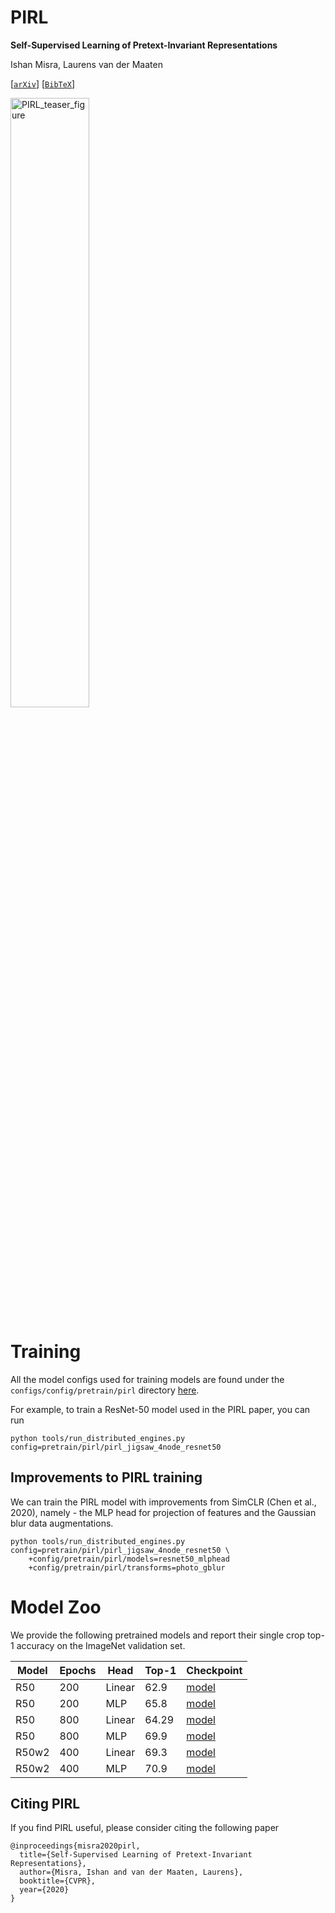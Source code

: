 # PIRL
**Self-Supervised Learning of Pretext-Invariant Representations**

Ishan Misra, Laurens van der Maaten

[[`arXiv`](https://arxiv.org/abs/1912.01991)] [[`BibTeX`](#Citation)]

<div align="left">
  <img width="50%" alt="PIRL_teaser_figure" src="http://imisra.github.io/data/teaser-imgs/pirl_teaser.jpg">
</div>


# Training
All the model configs used for training models are found under the `configs/config/pretrain/pirl` directory [here](https://github.com/facebookresearch/vissl/tree/master/configs/config/pretrain/pirl).

For example, to train a ResNet-50 model used in the PIRL paper, you can run

```
python tools/run_distributed_engines.py config=pretrain/pirl/pirl_jigsaw_4node_resnet50
```

## Improvements to PIRL training
We can train the PIRL model with improvements from SimCLR (Chen et al., 2020), namely - the MLP head for projection of features and the Gaussian blur data augmentations.

```
python tools/run_distributed_engines.py config=pretrain/pirl/pirl_jigsaw_4node_resnet50 \
    +config/pretrain/pirl/models=resnet50_mlphead
    +config/pretrain/pirl/transforms=photo_gblur
```

# Model Zoo

We provide the following pretrained models and report their single crop top-1 accuracy on the ImageNet validation set.

| Model | Epochs | Head | Top-1 |  Checkpoint |
| ----- | ------ | -----| ----- | ----------- |
| R50 |  200 | Linear | 62.9 |  [model](https://dl.fbaipublicfiles.com/vissl/model_zoo/pirl/r50_200ep/model_final_checkpoint_phase199.torch) |
| R50 | 200 | MLP | 65.8 | [model](https://dl.fbaipublicfiles.com/vissl/model_zoo/pirl/r50_200ep_mlp_gblur/model_final_checkpoint_phase199.torch) |
| R50 | 800 | Linear | 64.29 | [model](https://dl.fbaipublicfiles.com/vissl/model_zoo/pirl_jigsaw_4node_pirl_jigsaw_4node_resnet_22_07_20.34377f59/model_final_checkpoint_phase799.torch) |
| R50 | 800 | MLP | 69.9 | [model](https://dl.fbaipublicfiles.com/vissl/model_zoo/pirl/r50_800ep_mlphead_gblur/model_final_checkpoint_phase799.torch) |
| R50w2 | 400 | Linear | 69.3 | [model](https://dl.fbaipublicfiles.com/vissl/model_zoo/pirl/w2_400ep/model_final_checkpoint_phase399.torch) |
| R50w2 | 400 | MLP | 70.9 | [model](https://dl.fbaipublicfiles.com/vissl/model_zoo/pirl/r50w2_400ep_mlphead_gblur/model_final_checkpoint_phase399.torch) |


## <a name="Citation"></a>Citing PIRL

If you find PIRL useful, please consider citing the following paper
```
@inproceedings{misra2020pirl,
  title={Self-Supervised Learning of Pretext-Invariant Representations},
  author={Misra, Ishan and van der Maaten, Laurens},
  booktitle={CVPR},
  year={2020}
}
```

